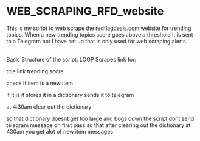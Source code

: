 # WEB_SCRAPING_RFD_website

This is my script to web scrape the redflagdeals.com website for trending topics. When a new trending topics score goes above a threshold it is sent to a Telegram bot I have set up that is only used for web scraping alerts.<br><br>



Basic Structure of the script:
LOOP
Scrapes link for:

title
link
trending score

check if item is a new item

if it is it stores it in a dictionary
sends it to telegram

at 4:30am clear out the dictionary

so that dictionary doesnt get too large and bogs down the script
dont send telegram message on first pass so that after clearing out the dictionary at 430am you get alot of new item messages
